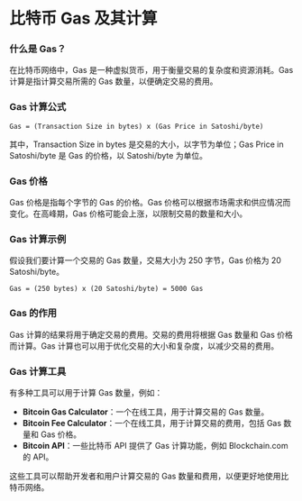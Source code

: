 **比特币 Gas 及其计算**
=====================

### 什么是 Gas？

在比特币网络中，Gas 是一种虚拟货币，用于衡量交易的复杂度和资源消耗。Gas 计算是指计算交易所需的 Gas 数量，以便确定交易的费用。

### Gas 计算公式

`Gas = (Transaction Size in bytes) x (Gas Price in Satoshi/byte)`

其中，Transaction Size in bytes 是交易的大小，以字节为单位；Gas Price in Satoshi/byte 是 Gas 的价格，以 Satoshi/byte 为单位。

### Gas 价格

Gas 价格是指每个字节的 Gas 的价格。Gas 价格可以根据市场需求和供应情况而变化。在高峰期，Gas 价格可能会上涨，以限制交易的数量和大小。

### Gas 计算示例

假设我们要计算一个交易的 Gas 数量，交易大小为 250 字节，Gas 价格为 20 Satoshi/byte。

`Gas = (250 bytes) x (20 Satoshi/byte) = 5000 Gas`

### Gas 的作用

Gas 计算的结果将用于确定交易的费用。交易的费用将根据 Gas 数量和 Gas 价格而计算。Gas 计算也可以用于优化交易的大小和复杂度，以减少交易的费用。

### Gas 计算工具

有多种工具可以用于计算 Gas 数量，例如：

* **Bitcoin Gas Calculator**：一个在线工具，用于计算交易的 Gas 数量。
* **Bitcoin Fee Calculator**：一个在线工具，用于计算交易的费用，包括 Gas 数量和 Gas 价格。
* **Bitcoin API**：一些比特币 API 提供了 Gas 计算功能，例如 Blockchain.com 的 API。

这些工具可以帮助开发者和用户计算交易的 Gas 数量和费用，以便更好地使用比特币网络。